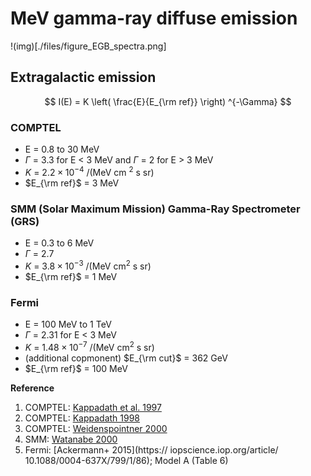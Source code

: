 # MeV gamma-ray diffuse emission


!(img)[./files/figure_EGB_spectra.png]

## Extragalactic emission

$$ I(E) = K \left( \frac{E}{E_{\rm ref}} \right) ^{-\Gamma} $$


### COMPTEL
- E = 0.8 to 30 MeV
- $\Gamma$ = 3.3 for E < 3 MeV and $\Gamma$ = 2 for E > 3 MeV
- $K$ = $2.2 \times 10^{-4}$ /(MeV cm $^2$ s sr)
- $E_{\rm ref}$ = 3 MeV



### SMM (Solar Maximum Mission) Gamma-Ray Spectrometer (GRS)
- E = 0.3 to 6 MeV
- $\Gamma$ = 2.7 
- $K$ = $3.8 \times 10^{-3}$ /(MeV cm$^2$ s sr)
- $E_{\rm ref}$ = 1 MeV



### Fermi
- E = 100 MeV to 1 TeV
- $\Gamma$ = 2.31 for E < 3 MeV 
- $K$ = $1.48 \times 10^{-7}$ /(MeV cm$^2$ s sr)
- (additional copmonent) $E_{\rm cut}$ = 362 GeV
- $E_{\rm ref}$ = 100 MeV


**Reference**
1. COMPTEL: [Kappadath et al. 1997](https://ui.adsabs.harvard.edu/abs/1997AIPC..410.1218K/abstract)
2. COMPTEL: [Kappadath 1998](https://scholars.unh.edu/dissertation/2045/)
3. COMPTEL: [Weidenspointner 2000](https://ui.adsabs.harvard.edu/abs/2000AIPC..510..467W/abstract)
4. SMM: [Watanabe 2000](https://ui.adsabs.harvard.edu/abs/2000AIPC..510..471W/abstract)
5. Fermi: [Ackermann+ 2015](https:// iopscience.iop.org/article/ 10.1088/0004-637X/799/1/86); Model A (Table 6)

